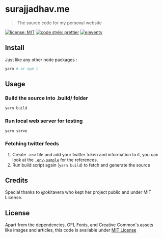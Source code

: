 # surajjadhav.me
> The source code for my personal website

[![license: MIT](https://img.shields.io/badge/license-MIT-blue.svg)](LICENSE)
[![code style: prettier](https://img.shields.io/badge/code_style-prettier-ff69b4.svg)](https://github.com/prettier/prettier)
[![eleventy](https://img.shields.io/badge/staticgen-eleventy-%23707070.svg)](https://11ty.io)

## Install

Just like any other node packages :
```sh
yarn # or npm i
```

## Usage

### Build the source into .build/ folder

```sh
yarn build
```

### Run local web server for testing

```sh
yarn serve
```

### Fetching twitter feeds
1. Create `.env` file and add your twitter token and information to it, you can look at the [`.env-sample`](.env-sample) for the references.
2. Run build script again (`yarn build`) to fetch and generate the source

## Credits

Special thanks to @okitavera who kept her project public and under MIT License.

## License

Apart from the dependencies, OFL Fonts, and Creative Common's assets like images and articles, this code is available under [MIT License](LICENSE)
